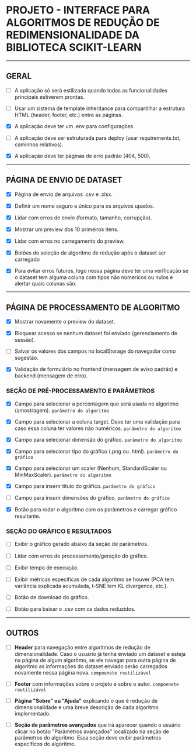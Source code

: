 # PROJETO - INTERFACE PARA ALGORITMOS DE REDUÇÃO DE REDIMENSIONALIDADE DA BIBLIOTECA SCIKIT-LEARN

--- 

## GERAL

- [ ] A aplicação só será estilizada quando todas as funcionalidades principais estiverem prontas.

- [ ] Usar um sistema de template inheritance para compartilhar a estrutura HTML (header, footer, etc.) entre as páginas.

- [X] A aplicação deve ter um .env para configurações.

- [ ] A aplicação deve ser estruturada para deploy (usar requirements.txt, caminhos relativos).

- [X] A aplicação deve ter páginas de erro padrão (404, 500).

--- 

## PÁGINA DE ENVIO DE DATASET

- [X] Página de envio de arquivos .csv e .xlsx.

- [X] Definir um nome seguro e único para os arquivos upados.

- [X] Lidar com erros de envio (formato, tamanho, corrupção).

- [X] Mostrar um preview dos 10 primeiros itens.

- [X] Lidar com erros no carregamento do preview.

- [X] Botões de seleção de algoritmo de redução após o dataset ser carregado

- [X] Para evitar erros futuros, logo nessa página deve ter uma verificação se o dataset tem alguma coluna com tipos não númericos ou nulos e alertar quais colunas são. 

---

## PÁGINA DE PROCESSAMENTO DE ALGORITMO

- [X] Mostrar novamente o preview do dataset.

- [X] Bloquear acesso se nenhum dataset foi enviado (gerenciamento de sessão).

- [ ] Salvar os valores dos campos no localStorage do navegador como sugestão.

- [X] Validação de formulário no frontend (mensagem de aviso padrão) e backend (mensagem de erro).

### SEÇÃO DE PRÉ-PROCESSAMENTO E PARÂMETROS

- [X] Campo para selecionar a porcentagem que será usada no algoritmo (amostragem). `parâmetro do algoritmo`

- [X] Campo para selecionar a coluna target. Deve ter uma validação para caso essa coluna ter valores não numéricos.  `parâmetro do algoritmo`

- [X] Campo para selecionar dimensão do gráfico. `parâmetro do algoritmo`

- [X] Campo para selecionar tipo do gráfico (.png ou .html). `parâmetro do gráfico`

- [X] Campo para selecionar um scaler (Nenhum, StandardScaler ou MinMaxScaler). `parâmetro do algoritmo`

- [X] Campo para inserir título do gráfico. `parâmetro do gráfico`

- [ ] Campo para inserir dimensões do gráfico. `parâmetro do gráfico`

- [X] Botão para rodar o algoritmo com os parâmetros e carregar gráfico resultante. 

### SEÇÃO DO GRÁFICO E RESULTADOS

- [ ] Exibir o gráfico gerado abaixo da seção de parâmetros.

- [ ] Lidar com erros de processamento/geração do gráfico.

- [ ] Exibir tempo de execução.

- [ ] Exibir métricas específicas de cada algoritmo se houver (PCA tem variância explicada acumulada, t-SNE tem KL divergence, etc.).

- [ ] Botão de download do gráfico.

- [ ] Botão para baixar o .csv com os dados reduzidos.

---

## OUTROS 

- [ ] **Header** para navegação entre algoritmos de redução de dimensionalidade. Caso o usuário já tenha enviado um dataset e esteja na página de algum algoritmo, se ele navegar para outra página de algoritmo as informações do dataset enviado serão carregados novamente nessa página nova. `compoenete reutilizável`

- [ ] **Footer** com informações sobre o projeto e sobre o autor. `compoenete reutilizável`

- [ ] **Página "Sobre" ou "Ajuda"** explicando o que é redução de dimensionalidade e uma breve descrição de cada algoritmo implementado. 

- [ ] **Seção de parâmetros avançados** que irá aparecer quando o usuário clicar no botão "Parâmetros avançados" localizado na seção de parâmetros do algoritmo. Essa seção deve exibir parâmetros específicos do algoritmo. 